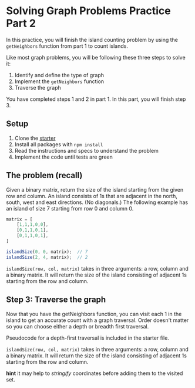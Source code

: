 # Solving Graph Problems Practice Part 2

In this practice, you will finish the island counting problem by using the
`getNeighbors` function from part 1 to count islands.

Like most graph problems, you will be following these three steps to solve it:

1. Identify and define the type of graph
2. Implement the `getNeighbors` function
3. Traverse the graph

You have completed steps 1 and 2 in part 1. In this part, you will finish step 3.

## Setup

1. Clone the [starter]
2. Install all packages with `npm install`
3. Read the instructions and specs to understand the problem
4. Implement the code until tests are green

## The problem (recall)

Given a binary matrix, return the size of the island starting from the given
row and column. An island consists of 1s that are adjacent in the north,
south, west and east directions. (No diagonals.) The following example has an
island of size 7 starting from row 0 and column 0.

```js
matrix = [
    [1,1,1,0,0],
    [0,1,1,0,1],
    [0,1,1,0,1],
]

islandSize(0, 0, matrix);  // 7
islandSize(2, 4, matrix);  // 2
```

`islandSize(row, col, matrix)` takes in three arguments: a row, column and a
binary matrix. It will return the size of the island consisting of adjacent 1s
starting from the row and column.

## Step 3: Traverse the graph

Now that you have the getNeighbors function, you can visit each 1 in the
island to get an accurate count with a graph traversal. Order doesn't matter
so you can choose either a depth or breadth first traversal.

Pseudocode for a depth-first traversal is included in the starter file.

`islandSize(row, col, matrix)` takes in three arguments: a row, column and a
binary matrix. It will return the size of the island consisting of adjacent 1s
starting from the row and column.

**hint** it may help to _stringify_ coordinates before adding them to the
visited set.


[starter]: https://github.com/appacademy/practice-for-week-06-graph-problems-practice